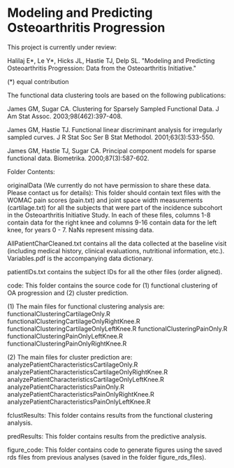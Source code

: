 # Modeling and Predicting Osteoarthritis Progression


This project is currently under review:

Halilaj E*, Le Y*, Hicks JL, Hastie TJ, Delp SL. "Modeling and Predicting Osteoarthritis Progression: Data from the Osteoarthritis Initiative." 

 (*) equal contribution


The functional data clustering tools are based on the following publications:

James GM, Sugar CA. Clustering for Sparsely Sampled Functional Data. J Am Stat Assoc. 2003;98(462):397-408.

James GM, Hastie TJ. Functional linear discriminant analysis for irregularly sampled curves. J R Stat Soc Ser B Stat Methodol. 2001;63(3):533-550. 

James GM, Hastie TJ, Sugar CA. Principal component models for sparse functional data. Biometrika. 2000;87(3):587-602. 


Folder Contents:

originalData (We currently do not have permission to share these data. Please contact us for details):
This folder should contain text files with the WOMAC pain scores (pain.txt) and joint space width measurements (cartilage.txt) for all the subjects that were part of the incidence subcohort in the Osteoarthritis Initiative Study. In each of these files, columns 1-8 contain data for the right knee and columns 9-16 contain data for the left knee, for years 0 - 7. NaNs represent missing data. 

AllPatientCharCleaned.txt contains all the data collected at the baseline visit (including medical history, clinical evaluations, nutritional information, etc.). Variables.pdf is the accompanying data dictionary.

patientIDs.txt contains the subject IDs for all the other files (order aligned).


code:
This folder contains the source code for (1) functional clustering of OA progression and (2) cluster prediction. 

(1) The main files for functional clustering analysis are:
functionalClusteringCartilageOnly.R
functionalClusteringCartilageOnlyRightKnee.R
functionalClusteringCartilageOnlyLeftKnee.R
functionalClusteringPainOnly.R
functionalClusteringPainOnlyLeftKnee.R
functionalClusteringPainOnlyRightKnee.R

(2) The main files for cluster prediction are:
analyzePatientCharacteristicsCartilageOnly.R
analyzePatientCharacteristicsCartilageOnlyRightKnee.R 
analyzePatientCharacteristicsCartilageOnlyLeftKnee.R  
analyzePatientCharacteristicsPainOnly.R
analyzePatientCharacteristicsPainOnlyRightKnee.R 
analyzePatientCharacteristicsPainOnlyLeftKnee.R  


fclustResults:
This folder contains results from the functional clustering analysis.


predResults:
This folder contains results from the predictive analysis.


figure_code:
This folder contains code to generate figures using the saved rds files from previous analyses (saved in the folder figure_rds_files).




